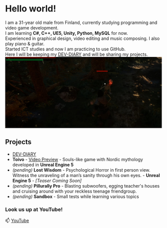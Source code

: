 # Hello world!
I am a 31-year old male from Finland, currently studying programming and video game development.  
I am learning **C#, C++, UE5, Unity, Python, MySQL** for now.  
Experienced in graphical design, video editing and music composing. I also play piano & guitar.  
Started ICT studies and now I am practicing to use GitHub.  
Here I will be keeping my [DEV-DIARY](https://github.com/donde94/DEV-DIARY) and will be sharing my projects.  
![Banner](image.png)

## Projects
- [DEV-DIARY](https://github.com/donde94/DEV-DIARY)
- **Toivo** - [Video Preview](https://www.youtube.com/watch?v=YsZmyFvXvHg) - Souls-like game with Nordic mythology developed in **Unreal Engine 5**
- *(pending)* **Lost Wisdom** - Psychological Horror in first person view. Witness the unraveling of a man’s sanity through his own eyes. - **Unreal Engine 5** - *[Teaser Coming Soon]*
- *(pending)* **Pillurally Pro** - Blasting subwoofers, egging teacher's houses and cruising around with your reckless teenage friendgroup.
- *(pending)* **Sandbox** - Small tests while learning various topics

### Look us up at YouTube!
📫 [YouTube](https://www.youtube.com/@KorentoInteractive)

<!--
**donde94/donde94** is a ✨ _special_ ✨ repository because its `README.md` (this file) appears on your GitHub profile.

Here are some ideas to get you started:

- 🔭 I’m currently working on ...
- 🌱 I’m currently learning ...
- 👯 I’m looking to collaborate on ...
- 🤔 I’m looking for help with ...
- 💬 Ask me about ...
- 📫 How to reach me: ...
- 😄 Pronouns: ...
- ⚡ Fun fact: ...
-->
